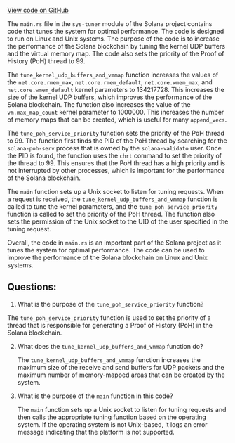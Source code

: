 [View code on GitHub](https://github.com/solana-labs/solana/blob/master/sys-tuner/src/main.rs)

The `main.rs` file in the `sys-tuner` module of the Solana project contains code that tunes the system for optimal performance. The code is designed to run on Linux and Unix systems. The purpose of the code is to increase the performance of the Solana blockchain by tuning the kernel UDP buffers and the virtual memory map. The code also sets the priority of the Proof of History (PoH) thread to 99. 

The `tune_kernel_udp_buffers_and_vmmap` function increases the values of the `net.core.rmem_max`, `net.core.rmem_default`, `net.core.wmem_max`, and `net.core.wmem_default` kernel parameters to 134217728. This increases the size of the kernel UDP buffers, which improves the performance of the Solana blockchain. The function also increases the value of the `vm.max_map_count` kernel parameter to 1000000. This increases the number of memory maps that can be created, which is useful for many `append_vecs`.

The `tune_poh_service_priority` function sets the priority of the PoH thread to 99. The function first finds the PID of the PoH thread by searching for the `solana-poh-serv` process that is owned by the `solana-validato` user. Once the PID is found, the function uses the `chrt` command to set the priority of the thread to 99. This ensures that the PoH thread has a high priority and is not interrupted by other processes, which is important for the performance of the Solana blockchain.

The `main` function sets up a Unix socket to listen for tuning requests. When a request is received, the `tune_kernel_udp_buffers_and_vmmap` function is called to tune the kernel parameters, and the `tune_poh_service_priority` function is called to set the priority of the PoH thread. The function also sets the permission of the Unix socket to the UID of the user specified in the tuning request. 

Overall, the code in `main.rs` is an important part of the Solana project as it tunes the system for optimal performance. The code can be used to improve the performance of the Solana blockchain on Linux and Unix systems.
## Questions: 
 1. What is the purpose of the `tune_poh_service_priority` function?
   
   The `tune_poh_service_priority` function is used to set the priority of a thread that is responsible for generating a Proof of History (PoH) in the Solana blockchain. 

2. What does the `tune_kernel_udp_buffers_and_vmmap` function do?
   
   The `tune_kernel_udp_buffers_and_vmmap` function increases the maximum size of the receive and send buffers for UDP packets and the maximum number of memory-mapped areas that can be created by the system. 

3. What is the purpose of the `main` function in this code?
   
   The `main` function sets up a Unix socket to listen for tuning requests and then calls the appropriate tuning function based on the operating system. If the operating system is not Unix-based, it logs an error message indicating that the platform is not supported.